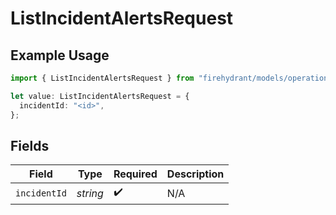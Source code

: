 # ListIncidentAlertsRequest

## Example Usage

```typescript
import { ListIncidentAlertsRequest } from "firehydrant/models/operations";

let value: ListIncidentAlertsRequest = {
  incidentId: "<id>",
};
```

## Fields

| Field              | Type               | Required           | Description        |
| ------------------ | ------------------ | ------------------ | ------------------ |
| `incidentId`       | *string*           | :heavy_check_mark: | N/A                |